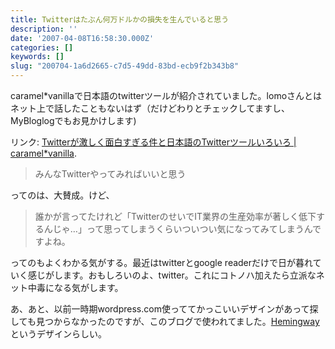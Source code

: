 ```yaml
---
title: Twitterはたぶん何万ドルかの損失を生んでいると思う
description: ''
date: '2007-04-08T16:58:30.000Z'
categories: []
keywords: []
slug: "200704-1a6d2665-c7d5-49dd-83bd-ecb9f2b343b8"
---
```

caramel\*vanillaで日本語のtwitterツールが紹介されていました。lomoさんとはネット上で話したこともないはず（だけどわりとチェックしてますし、MyBloglogでもお見かけします)

リンク: [Twitterが激しく面白すぎる件と日本語のTwitterツールいろいろ | caramel\*vanilla](http://caramel-tea.com/2007/04/twitter-2/ "Twitterが激しく面白すぎる件と日本語のTwitterツールいろいろ | caramel*vanilla").

> みんなTwitterやってみればいいと思う

ってのは、大賛成。けど、

> 誰かが言ってたけれど「TwitterのせいでIT業界の生産効率が著しく低下するんじゃ…」って思ってしまうくらいついつい気になってみてしまうんですよね。

ってのもよくわかる気がする。最近はtwitterとgoogle readerだけで日が暮れていく感じがします。おもしろいのよ、twitter。これにコトノハ加えたら立派なネット中毒になる気がします。

あ、あと、以前一時期wordpress.com使っててかっこいいデザインがあって探しても見つからなかったのですが、このブログで使われてました。[Hemingway](http://warpspire.com/hemingway)というデザインらしい。